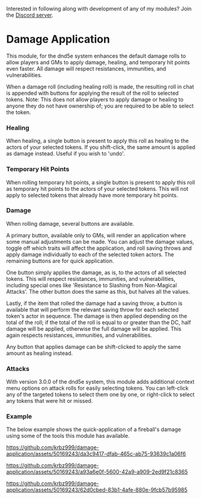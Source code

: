 Interested in following along with development of any of my modules? Join the [Discord server](https://discord.gg/QAG8eWABGT).

# Damage Application

This module, for the dnd5e system enhances the default damage rolls to allow players and GMs to apply damage, healing, and temporary hit points even faster. All damage will respect resistances, immunities, and vulnerabilities.

When a damage roll (including healing roll) is made, the resulting roll in chat is appended with buttons for applying the result of the roll to selected tokens. Note: This does not allow players to apply damage or healing to anyone they do not have ownership of; you are required to be able to select the token.

### Healing
When healing, a single button is present to apply this roll as healing to the actors of your selected tokens. If you shift-click, the same amount is applied as damage instead. Useful if you wish to 'undo'.

### Temporary Hit Points
When rolling temporary hit points, a single button is present to apply this roll as temporary hit points to the actors of your selected tokens. This will not apply to selected tokens that already have more temporary hit points.

### Damage
When rolling damage, several buttons are available.

A primary button, available only to GMs, will render an application where some manual adjustments can be made. You can adjust the damage values, toggle off which traits will affect the application, and roll saving throws and apply damage individually to each of the selected token actors. The remaining buttons are for quick application.

One button simply applies the damage, as is, to the actors of all selected tokens. This will respect resistances, immunities, and vulnerabilities, including special ones like 'Resistance to Slashing from Non-Magical Attacks'. The other button does the same as this, but halves all the values.

Lastly, if the item that rolled the damage had a saving throw, a button is available that will perform the relevant saving throw for each selected token's actor in sequence. The damage is then applied depending on the total of the roll; if the total of the roll is equal to or greater than the DC, half damage will be applied, otherwise the full damage will be applied. This again respects resistances, immunities, and vulnerabilities.

Any button that applies damage can be shift-clicked to apply the same amount as healing instead.

### Attacks
With version 3.0.0 of the dnd5e system, this module adds additional context menu options on attack rolls for easily selecting tokens. You can left-click any of the targeted tokens to select them one by one, or right-click to select any tokens that were hit or missed.

### Example
The below example shows the quick-application of a fireball's damage using some of the tools this module has available.

https://github.com/krbz999/damage-application/assets/50169243/da3c9417-dfab-465c-ab75-93639c1a06f6

https://github.com/krbz999/damage-application/assets/50169243/a93a6e0f-5600-42a9-a909-2ed9f21c8365

https://github.com/krbz999/damage-application/assets/50169243/62d0cbed-83b1-4afe-880e-9fcb57b95985
